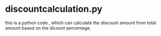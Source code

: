 # discountcalculation.py
this is a python code ,  which can calculate the discount amount from total amount based on the dicount percentage.
